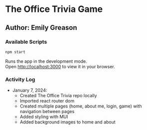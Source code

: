 # The Office Trivia Game

## Author: Emily Greason

### Available Scripts

 `npm start`

Runs the app in the development mode.\
Open [http://localhost:3000](http://localhost:3000) to view it in your browser.

### Activity Log

- January 7, 2024:
  - Created The Office Trivia repo locally
  - Imported react router dom
  - Created multiple pages (home, about me, login, game) with navigation between pages
  - Added styling with MUI
  - Added background images to home and about

